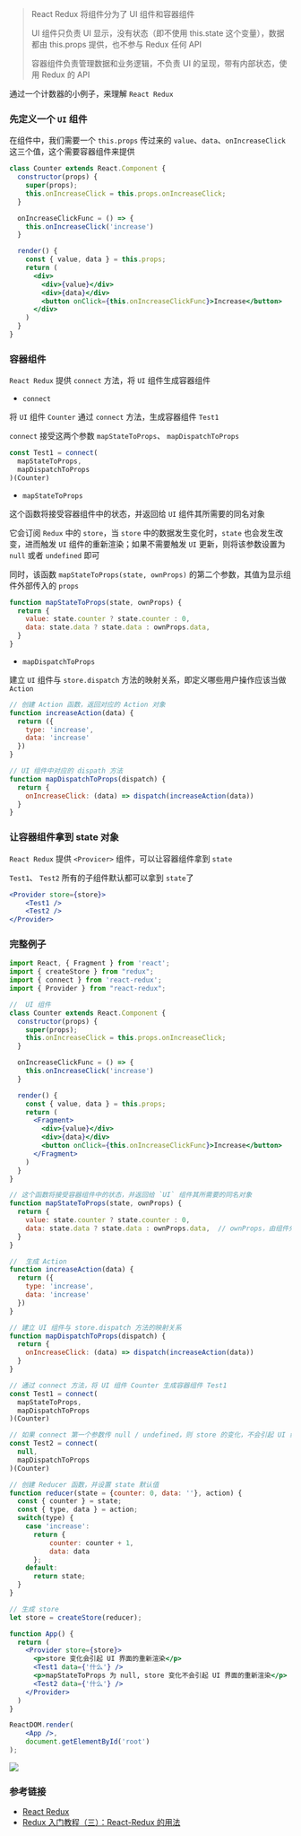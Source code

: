 > React Redux 将组件分为了 UI 组件和容器组件
>
> UI 组件只负责 UI 显示，没有状态（即不使用 this.state 这个变量），数据都由 this.props 提供，也不参与 Redux 任何 API
>
> 容器组件负责管理数据和业务逻辑，不负责 UI 的呈现，带有内部状态，使用 Redux 的 API

通过一个计数器的小例子，来理解 `React Redux`

### 先定义一个 `UI` 组件

在组件中，我们需要一个 `this.props` 传过来的 `value`、`data`、`onIncreaseClick` 这三个值，这个需要容器组件来提供

```jsx
class Counter extends React.Component {
  constructor(props) {
    super(props);
    this.onIncreaseClick = this.props.onIncreaseClick;
  }

  onIncreaseClickFunc = () => {
    this.onIncreaseClick('increase')
  }

  render() {
    const { value, data } = this.props;
    return (
      <div>
        <div>{value}</div>
        <div>{data}</div>
        <button onClick={this.onIncreaseClickFunc}>Increase</button>
      </div>
    )
  }
}
```

### 容器组件

`React Redux` 提供 `connect` 方法，将 `UI` 组件生成容器组件

* `connect`

将 `UI` 组件 `Counter` 通过 `connect` 方法，生成容器组件 `Test1`

`connect` 接受这两个参数 `mapStateToProps`、 `mapDispatchToProps`

```js
const Test1 = connect(
  mapStateToProps,
  mapDispatchToProps
)(Counter)
```

* `mapStateToProps`

这个函数将接受容器组件中的状态，并返回给 `UI` 组件其所需要的同名对象

它会订阅 `Redux` 中的 `store`，当 `store` 中的数据发生变化时，`state` 也会发生改变，进而触发 `UI` 组件的重新渲染；如果不需要触发 `UI` 更新，则将该参数设置为 `null` 或者 `undefined` 即可

同时，该函数 `mapStateToProps(state, ownProps)` 的第二个参数，其值为显示组件外部传入的 `props`

```js
function mapStateToProps(state, ownProps) {
  return {
    value: state.counter ? state.counter : 0,
    data: state.data ? state.data : ownProps.data,
  }
}
```

* `mapDispatchToProps`

建立 `UI` 组件与 `store.dispatch` 方法的映射关系，即定义哪些用户操作应该当做 `Action`

```js
// 创建 Action 函数，返回对应的 Action 对象
function increaseAction(data) {
  return ({
    type: 'increase',
    data: 'increase'
  })
}

// UI 组件中对应的 dispath 方法
function mapDispatchToProps(dispatch) {
  return {
    onIncreaseClick: (data) => dispatch(increaseAction(data))
  }
}
```

### 让容器组件拿到 state 对象

`React Redux` 提供 `<Provicer>` 组件，可以让容器组件拿到 `state`

`Test1`、 `Test2` 所有的子组件默认都可以拿到 `state`了

```jsx
<Provider store={store}>
    <Test1 />
    <Test2 />
</Provider>
```


### 完整例子 

```jsx
import React, { Fragment } from 'react';
import { createStore } from "redux";
import { connect } from 'react-redux';
import { Provider } from "react-redux";

//  UI 组件
class Counter extends React.Component {
  constructor(props) {
    super(props);
    this.onIncreaseClick = this.props.onIncreaseClick;
  }

  onIncreaseClickFunc = () => {
    this.onIncreaseClick('increase')
  }

  render() {
    const { value, data } = this.props;
    return (
      <Fragment>
        <div>{value}</div>
        <div>{data}</div>
        <button onClick={this.onIncreaseClickFunc}>Increase</button>
      </Fragment>
    )
  }
}

// 这个函数将接受容器组件中的状态，并返回给 `UI` 组件其所需要的同名对象
function mapStateToProps(state, ownProps) {
  return {
    value: state.counter ? state.counter : 0,
    data: state.data ? state.data : ownProps.data,  // ownProps，由组件外部传入的 props 决定
  }
}

//  生成 Action
function increaseAction(data) {
  return ({
    type: 'increase',
    data: 'increase'
  })
}

// 建立 UI 组件与 store.dispatch 方法的映射关系
function mapDispatchToProps(dispatch) {
  return {
    onIncreaseClick: (data) => dispatch(increaseAction(data))
  }
}

// 通过 connect 方法，将 UI 组件 Counter 生成容器组件 Test1
const Test1 = connect(
  mapStateToProps,
  mapDispatchToProps
)(Counter)

// 如果 connect 第一个参数传 null / undefined，则 store 的变化，不会引起 UI 组件的重新渲染
const Test2 = connect(
  null,
  mapDispatchToProps
)(Counter)

// 创建 Reducer 函数，并设置 state 默认值
function reducer(state = {counter: 0, data: ''}, action) {
  const { counter } = state;
  const { type, data } = action;
  switch(type) {
    case 'increase':
      return {    
          counter: counter + 1,
          data: data
      };
    default:
      return state;
  }
}

// 生成 store
let store = createStore(reducer);

function App() {
  return (
    <Provider store={store}>
      <p>store 变化会引起 UI 界面的重新渲染</p>
      <Test1 data={'什么'} />
      <p>mapStateToProps 为 null, store 变化不会引起 UI 界面的重新渲染</p>
      <Test2 data={'什么'} />
    </Provider>
  )
}

ReactDOM.render(
    <App />,
    document.getElementById('root')
);
```


![](https://user-gold-cdn.xitu.io/2020/5/6/171e8b76b58c99ea?w=605&h=447&f=gif&s=121491)

### 参考链接
* [React Redux](https://react-redux.js.org/)
* [Redux 入门教程（三）：React-Redux 的用法](https://www.ruanyifeng.com/blog/2016/09/redux_tutorial_part_three_react-redux.html)